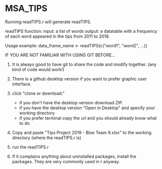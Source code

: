 # MSA_TIPS

Running readTIPS.r will generate readTIPS.

readTIPS function:
  input: a list of words
  output: a datatable with a frequency of each word appeared in the tips from 2011 to 2018.

Usage example:
    data_frame_name <- readTIPS(c("word1", "word2", ...))
    
IF YOU ARE NOT FAMILIAR WITH USING GIT BEFORE...
1. It is always good to have git to share the code and modify together. (any kind of code would work!)
2. There is a github desktop version if you want to prefer graphic user interface.

3. click "clone or download."
   - if you don't have the desktop version download ZIP.
   - if you have the desktop version "Open in Desktop" and specify your working directory
   - if you prefer terminal copy the url and you should already know what to do

4. Copy and paste "Tips Project 2019 - Blue Team 9.xlsx" to the working directory (where the readTIPS.r is)

5. run the readTIPS.r

6. If it complains anything about uninstalled packages, install the packages. They are very commonly used in r anyway.